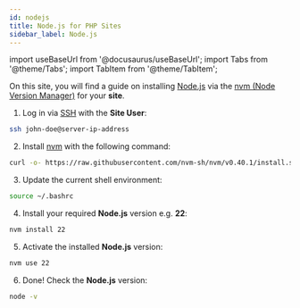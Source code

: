 ```yaml
---
id: nodejs
title: Node.js for PHP Sites
sidebar_label: Node.js
---
```


import useBaseUrl from '@docusaurus/useBaseUrl';
import Tabs from '@theme/Tabs';
import TabItem from '@theme/TabItem';

On this site, you will find a guide on installing [Node.js](https://nodejs.org/en/) via the [nvm (Node Version Manager)](https://github.com/nvm-sh/nvm) for your **site**.

1. Log in via [SSH](../../../frontend-area/ssh-ftp/#ssh-login) with the **Site User**:

```bash
ssh john-doe@server-ip-address
```

2. Install [nvm](https://github.com/nvm-sh/nvm) with the following command:

```bash
curl -o- https://raw.githubusercontent.com/nvm-sh/nvm/v0.40.1/install.sh | bash
```

3. Update the current shell environment:

```bash
source ~/.bashrc
```

4. Install your required **Node.js** version e.g. **22**:

```bash
nvm install 22
```

5. Activate the installed **Node.js** version:

```bash
nvm use 22
```

6. Done! Check the **Node.js** version:

```bash
node -v
```
